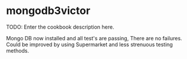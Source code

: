 # mongodb3victor

TODO: Enter the cookbook description here.

Mongo DB now installed and all test's are passing, There are no failures.
Could be improved by using Supermarket and less strenuous testing methods. 
